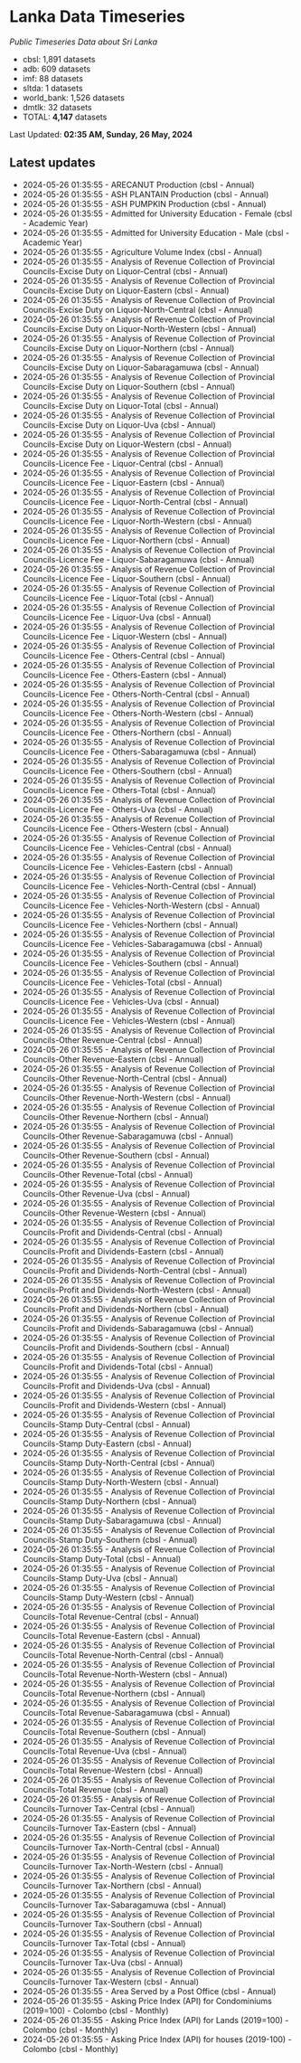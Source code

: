 # Lanka Data Timeseries
*Public Timeseries Data about Sri Lanka*

* cbsl: 1,891 datasets
* adb: 609 datasets
* imf: 88 datasets
* sltda: 1 datasets
* world_bank: 1,526 datasets
* dmtlk: 32 datasets
* TOTAL: **4,147** datasets

Last Updated: **02:35 AM, Sunday, 26 May, 2024**

## Latest updates

* 2024-05-26 01:35:55 - ARECANUT Production (cbsl - Annual)
* 2024-05-26 01:35:55 - ASH PLANTAIN Production (cbsl - Annual)
* 2024-05-26 01:35:55 - ASH PUMPKIN Production (cbsl - Annual)
* 2024-05-26 01:35:55 - Admitted for University Education - Female (cbsl - Academic Year)
* 2024-05-26 01:35:55 - Admitted for University Education - Male (cbsl - Academic Year)
* 2024-05-26 01:35:55 - Agriculture Volume Index (cbsl - Annual)
* 2024-05-26 01:35:55 - Analysis of Revenue Collection of Provincial Councils-Excise Duty on Liquor-Central (cbsl - Annual)
* 2024-05-26 01:35:55 - Analysis of Revenue Collection of Provincial Councils-Excise Duty on Liquor-Eastern (cbsl - Annual)
* 2024-05-26 01:35:55 - Analysis of Revenue Collection of Provincial Councils-Excise Duty on Liquor-North-Central (cbsl - Annual)
* 2024-05-26 01:35:55 - Analysis of Revenue Collection of Provincial Councils-Excise Duty on Liquor-North-Western (cbsl - Annual)
* 2024-05-26 01:35:55 - Analysis of Revenue Collection of Provincial Councils-Excise Duty on Liquor-Northern (cbsl - Annual)
* 2024-05-26 01:35:55 - Analysis of Revenue Collection of Provincial Councils-Excise Duty on Liquor-Sabaragamuwa (cbsl - Annual)
* 2024-05-26 01:35:55 - Analysis of Revenue Collection of Provincial Councils-Excise Duty on Liquor-Southern (cbsl - Annual)
* 2024-05-26 01:35:55 - Analysis of Revenue Collection of Provincial Councils-Excise Duty on Liquor-Total (cbsl - Annual)
* 2024-05-26 01:35:55 - Analysis of Revenue Collection of Provincial Councils-Excise Duty on Liquor-Uva (cbsl - Annual)
* 2024-05-26 01:35:55 - Analysis of Revenue Collection of Provincial Councils-Excise Duty on Liquor-Western (cbsl - Annual)
* 2024-05-26 01:35:55 - Analysis of Revenue Collection of Provincial Councils-Licence Fee - Liquor-Central (cbsl - Annual)
* 2024-05-26 01:35:55 - Analysis of Revenue Collection of Provincial Councils-Licence Fee - Liquor-Eastern (cbsl - Annual)
* 2024-05-26 01:35:55 - Analysis of Revenue Collection of Provincial Councils-Licence Fee - Liquor-North-Central (cbsl - Annual)
* 2024-05-26 01:35:55 - Analysis of Revenue Collection of Provincial Councils-Licence Fee - Liquor-North-Western (cbsl - Annual)
* 2024-05-26 01:35:55 - Analysis of Revenue Collection of Provincial Councils-Licence Fee - Liquor-Northern (cbsl - Annual)
* 2024-05-26 01:35:55 - Analysis of Revenue Collection of Provincial Councils-Licence Fee - Liquor-Sabaragamuwa (cbsl - Annual)
* 2024-05-26 01:35:55 - Analysis of Revenue Collection of Provincial Councils-Licence Fee - Liquor-Southern (cbsl - Annual)
* 2024-05-26 01:35:55 - Analysis of Revenue Collection of Provincial Councils-Licence Fee - Liquor-Total (cbsl - Annual)
* 2024-05-26 01:35:55 - Analysis of Revenue Collection of Provincial Councils-Licence Fee - Liquor-Uva (cbsl - Annual)
* 2024-05-26 01:35:55 - Analysis of Revenue Collection of Provincial Councils-Licence Fee - Liquor-Western (cbsl - Annual)
* 2024-05-26 01:35:55 - Analysis of Revenue Collection of Provincial Councils-Licence Fee - Others-Central (cbsl - Annual)
* 2024-05-26 01:35:55 - Analysis of Revenue Collection of Provincial Councils-Licence Fee - Others-Eastern (cbsl - Annual)
* 2024-05-26 01:35:55 - Analysis of Revenue Collection of Provincial Councils-Licence Fee - Others-North-Central (cbsl - Annual)
* 2024-05-26 01:35:55 - Analysis of Revenue Collection of Provincial Councils-Licence Fee - Others-North-Western (cbsl - Annual)
* 2024-05-26 01:35:55 - Analysis of Revenue Collection of Provincial Councils-Licence Fee - Others-Northern (cbsl - Annual)
* 2024-05-26 01:35:55 - Analysis of Revenue Collection of Provincial Councils-Licence Fee - Others-Sabaragamuwa (cbsl - Annual)
* 2024-05-26 01:35:55 - Analysis of Revenue Collection of Provincial Councils-Licence Fee - Others-Southern (cbsl - Annual)
* 2024-05-26 01:35:55 - Analysis of Revenue Collection of Provincial Councils-Licence Fee - Others-Total (cbsl - Annual)
* 2024-05-26 01:35:55 - Analysis of Revenue Collection of Provincial Councils-Licence Fee - Others-Uva (cbsl - Annual)
* 2024-05-26 01:35:55 - Analysis of Revenue Collection of Provincial Councils-Licence Fee - Others-Western (cbsl - Annual)
* 2024-05-26 01:35:55 - Analysis of Revenue Collection of Provincial Councils-Licence Fee - Vehicles-Central (cbsl - Annual)
* 2024-05-26 01:35:55 - Analysis of Revenue Collection of Provincial Councils-Licence Fee - Vehicles-Eastern (cbsl - Annual)
* 2024-05-26 01:35:55 - Analysis of Revenue Collection of Provincial Councils-Licence Fee - Vehicles-North-Central (cbsl - Annual)
* 2024-05-26 01:35:55 - Analysis of Revenue Collection of Provincial Councils-Licence Fee - Vehicles-North-Western (cbsl - Annual)
* 2024-05-26 01:35:55 - Analysis of Revenue Collection of Provincial Councils-Licence Fee - Vehicles-Northern (cbsl - Annual)
* 2024-05-26 01:35:55 - Analysis of Revenue Collection of Provincial Councils-Licence Fee - Vehicles-Sabaragamuwa (cbsl - Annual)
* 2024-05-26 01:35:55 - Analysis of Revenue Collection of Provincial Councils-Licence Fee - Vehicles-Southern (cbsl - Annual)
* 2024-05-26 01:35:55 - Analysis of Revenue Collection of Provincial Councils-Licence Fee - Vehicles-Total (cbsl - Annual)
* 2024-05-26 01:35:55 - Analysis of Revenue Collection of Provincial Councils-Licence Fee - Vehicles-Uva (cbsl - Annual)
* 2024-05-26 01:35:55 - Analysis of Revenue Collection of Provincial Councils-Licence Fee - Vehicles-Western (cbsl - Annual)
* 2024-05-26 01:35:55 - Analysis of Revenue Collection of Provincial Councils-Other Revenue-Central (cbsl - Annual)
* 2024-05-26 01:35:55 - Analysis of Revenue Collection of Provincial Councils-Other Revenue-Eastern (cbsl - Annual)
* 2024-05-26 01:35:55 - Analysis of Revenue Collection of Provincial Councils-Other Revenue-North-Central (cbsl - Annual)
* 2024-05-26 01:35:55 - Analysis of Revenue Collection of Provincial Councils-Other Revenue-North-Western (cbsl - Annual)
* 2024-05-26 01:35:55 - Analysis of Revenue Collection of Provincial Councils-Other Revenue-Northern (cbsl - Annual)
* 2024-05-26 01:35:55 - Analysis of Revenue Collection of Provincial Councils-Other Revenue-Sabaragamuwa (cbsl - Annual)
* 2024-05-26 01:35:55 - Analysis of Revenue Collection of Provincial Councils-Other Revenue-Southern (cbsl - Annual)
* 2024-05-26 01:35:55 - Analysis of Revenue Collection of Provincial Councils-Other Revenue-Total (cbsl - Annual)
* 2024-05-26 01:35:55 - Analysis of Revenue Collection of Provincial Councils-Other Revenue-Uva (cbsl - Annual)
* 2024-05-26 01:35:55 - Analysis of Revenue Collection of Provincial Councils-Other Revenue-Western (cbsl - Annual)
* 2024-05-26 01:35:55 - Analysis of Revenue Collection of Provincial Councils-Profit and Dividends-Central (cbsl - Annual)
* 2024-05-26 01:35:55 - Analysis of Revenue Collection of Provincial Councils-Profit and Dividends-Eastern (cbsl - Annual)
* 2024-05-26 01:35:55 - Analysis of Revenue Collection of Provincial Councils-Profit and Dividends-North-Central (cbsl - Annual)
* 2024-05-26 01:35:55 - Analysis of Revenue Collection of Provincial Councils-Profit and Dividends-North-Western (cbsl - Annual)
* 2024-05-26 01:35:55 - Analysis of Revenue Collection of Provincial Councils-Profit and Dividends-Northern (cbsl - Annual)
* 2024-05-26 01:35:55 - Analysis of Revenue Collection of Provincial Councils-Profit and Dividends-Sabaragamuwa (cbsl - Annual)
* 2024-05-26 01:35:55 - Analysis of Revenue Collection of Provincial Councils-Profit and Dividends-Southern (cbsl - Annual)
* 2024-05-26 01:35:55 - Analysis of Revenue Collection of Provincial Councils-Profit and Dividends-Total (cbsl - Annual)
* 2024-05-26 01:35:55 - Analysis of Revenue Collection of Provincial Councils-Profit and Dividends-Uva (cbsl - Annual)
* 2024-05-26 01:35:55 - Analysis of Revenue Collection of Provincial Councils-Profit and Dividends-Western (cbsl - Annual)
* 2024-05-26 01:35:55 - Analysis of Revenue Collection of Provincial Councils-Stamp Duty-Central (cbsl - Annual)
* 2024-05-26 01:35:55 - Analysis of Revenue Collection of Provincial Councils-Stamp Duty-Eastern (cbsl - Annual)
* 2024-05-26 01:35:55 - Analysis of Revenue Collection of Provincial Councils-Stamp Duty-North-Central (cbsl - Annual)
* 2024-05-26 01:35:55 - Analysis of Revenue Collection of Provincial Councils-Stamp Duty-North-Western (cbsl - Annual)
* 2024-05-26 01:35:55 - Analysis of Revenue Collection of Provincial Councils-Stamp Duty-Northern (cbsl - Annual)
* 2024-05-26 01:35:55 - Analysis of Revenue Collection of Provincial Councils-Stamp Duty-Sabaragamuwa (cbsl - Annual)
* 2024-05-26 01:35:55 - Analysis of Revenue Collection of Provincial Councils-Stamp Duty-Southern (cbsl - Annual)
* 2024-05-26 01:35:55 - Analysis of Revenue Collection of Provincial Councils-Stamp Duty-Total (cbsl - Annual)
* 2024-05-26 01:35:55 - Analysis of Revenue Collection of Provincial Councils-Stamp Duty-Uva (cbsl - Annual)
* 2024-05-26 01:35:55 - Analysis of Revenue Collection of Provincial Councils-Stamp Duty-Western (cbsl - Annual)
* 2024-05-26 01:35:55 - Analysis of Revenue Collection of Provincial Councils-Total Revenue-Central (cbsl - Annual)
* 2024-05-26 01:35:55 - Analysis of Revenue Collection of Provincial Councils-Total Revenue-Eastern (cbsl - Annual)
* 2024-05-26 01:35:55 - Analysis of Revenue Collection of Provincial Councils-Total Revenue-North-Central (cbsl - Annual)
* 2024-05-26 01:35:55 - Analysis of Revenue Collection of Provincial Councils-Total Revenue-North-Western (cbsl - Annual)
* 2024-05-26 01:35:55 - Analysis of Revenue Collection of Provincial Councils-Total Revenue-Northern (cbsl - Annual)
* 2024-05-26 01:35:55 - Analysis of Revenue Collection of Provincial Councils-Total Revenue-Sabaragamuwa (cbsl - Annual)
* 2024-05-26 01:35:55 - Analysis of Revenue Collection of Provincial Councils-Total Revenue-Southern (cbsl - Annual)
* 2024-05-26 01:35:55 - Analysis of Revenue Collection of Provincial Councils-Total Revenue-Uva (cbsl - Annual)
* 2024-05-26 01:35:55 - Analysis of Revenue Collection of Provincial Councils-Total Revenue-Western (cbsl - Annual)
* 2024-05-26 01:35:55 - Analysis of Revenue Collection of Provincial Councils-Total Revenue (cbsl - Annual)
* 2024-05-26 01:35:55 - Analysis of Revenue Collection of Provincial Councils-Turnover Tax-Central (cbsl - Annual)
* 2024-05-26 01:35:55 - Analysis of Revenue Collection of Provincial Councils-Turnover Tax-Eastern (cbsl - Annual)
* 2024-05-26 01:35:55 - Analysis of Revenue Collection of Provincial Councils-Turnover Tax-North-Central (cbsl - Annual)
* 2024-05-26 01:35:55 - Analysis of Revenue Collection of Provincial Councils-Turnover Tax-North-Western (cbsl - Annual)
* 2024-05-26 01:35:55 - Analysis of Revenue Collection of Provincial Councils-Turnover Tax-Northern (cbsl - Annual)
* 2024-05-26 01:35:55 - Analysis of Revenue Collection of Provincial Councils-Turnover Tax-Sabaragamuwa (cbsl - Annual)
* 2024-05-26 01:35:55 - Analysis of Revenue Collection of Provincial Councils-Turnover Tax-Southern (cbsl - Annual)
* 2024-05-26 01:35:55 - Analysis of Revenue Collection of Provincial Councils-Turnover Tax-Total (cbsl - Annual)
* 2024-05-26 01:35:55 - Analysis of Revenue Collection of Provincial Councils-Turnover Tax-Uva (cbsl - Annual)
* 2024-05-26 01:35:55 - Analysis of Revenue Collection of Provincial Councils-Turnover Tax-Western (cbsl - Annual)
* 2024-05-26 01:35:55 - Area Served by a Post Office (cbsl - Annual)
* 2024-05-26 01:35:55 - Asking Price Index (API) for Condominiums (2019=100) - Colombo (cbsl - Monthly)
* 2024-05-26 01:35:55 - Asking Price Index (API) for Lands (2019=100) - Colombo (cbsl - Monthly)
* 2024-05-26 01:35:55 - Asking Price Index (API) for houses (2019-100) - Colombo (cbsl - Monthly)